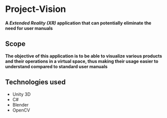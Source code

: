 # Project-Vision
**A _Extended Reality (XR)_ application that can potentially eliminate the need for user manuals**

## Scope
**The objective of this application is to be able to visualize various products and their operations in a virtual space, thus making their usage easier to understand compared to standard user manuals**

## Technologies used
- Unity 3D
- C#
- Blender
- OpenCV
